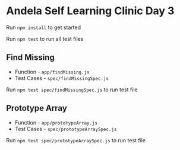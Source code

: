 # Andela Self Learning Clinic Day 3

Run `npm install` to get started

Run `npm test` to run all test files

## Find Missing
* Function - `app/findMissing.js`
* Test Cases - `spec/findMissingSpec.js`

Run `npm test spec/findMissingSpec.js` to run test file



## Prototype Array
* Function - `app/prototypeArray.js`
* Test Cases - `spec/prototypeArraySpec.js`

Run `npm test spec/prototypeArraySpec.js` to run test file